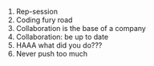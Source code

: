 1. Rep-session
2. Coding fury road
3. Collaboration is the base of a company
4. Collaboration: be up to date
5. HAAA what did you do???
6. Never push too much
